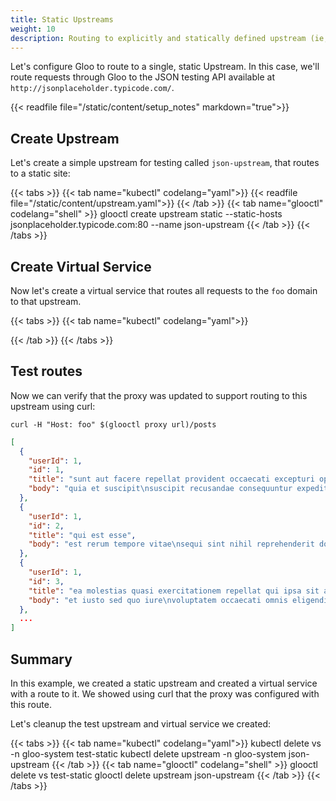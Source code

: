 ```yaml
---
title: Static Upstreams
weight: 10
description: Routing to explicitly and statically defined upstream (ie, not automatically discovered)
---
```


Let's configure Gloo to route to a single, static Upstream. In this case, we'll route requests through Gloo to the JSON testing API available at `http://jsonplaceholder.typicode.com/`. 

{{< readfile file="/static/content/setup_notes" markdown="true">}}

## Create Upstream

Let's create a simple upstream for testing called `json-upstream`, that routes to a static site:

{{< tabs >}}
{{< tab name="kubectl" codelang="yaml">}}
{{< readfile file="/static/content/upstream.yaml">}}
{{< /tab >}}
{{< tab name="glooctl" codelang="shell" >}}
glooctl create upstream static --static-hosts jsonplaceholder.typicode.com:80 --name json-upstream
{{< /tab >}}
{{< /tabs >}}

## Create Virtual Service

Now let's create a virtual service that routes all requests to the `foo` domain to that upstream. 

{{< tabs >}}
{{< tab name="kubectl" codelang="yaml">}}

{{< /tab >}}
{{< /tabs >}}

## Test routes

Now we can verify that the proxy was updated to support routing to this upstream using curl:

```shell
curl -H "Host: foo" $(glooctl proxy url)/posts
```

```json
[
  {
    "userId": 1,
    "id": 1,
    "title": "sunt aut facere repellat provident occaecati excepturi optio reprehenderit",
    "body": "quia et suscipit\nsuscipit recusandae consequuntur expedita et cum\nreprehenderit molestiae ut ut quas totam\nnostrum rerum est autem sunt rem eveniet architecto"
  },
  {
    "userId": 1,
    "id": 2,
    "title": "qui est esse",
    "body": "est rerum tempore vitae\nsequi sint nihil reprehenderit dolor beatae ea dolores neque\nfugiat blanditiis voluptate porro vel nihil molestiae ut reiciendis\nqui aperiam non debitis possimus qui neque nisi nulla"
  },
  {
    "userId": 1,
    "id": 3,
    "title": "ea molestias quasi exercitationem repellat qui ipsa sit aut",
    "body": "et iusto sed quo iure\nvoluptatem occaecati omnis eligendi aut ad\nvoluptatem doloribus vel accusantium quis pariatur\nmolestiae porro eius odio et labore et velit aut"
  },
  ...
]
```

## Summary

In this example, we created a static upstream and created a virtual service with a route to it. We showed using curl that the 
proxy was configured with this route. 

Let's cleanup the test upstream and virtual service we created:

{{< tabs >}}
{{< tab name="kubectl" codelang="yaml">}}
kubectl delete vs -n gloo-system test-static
kubectl delete upstream -n gloo-system json-upstream
{{< /tab >}}
{{< tab name="glooctl" codelang="shell" >}}
glooctl delete vs test-static
glooctl delete upstream json-upstream
{{< /tab >}}
{{< /tabs >}}

<br /> 
<br />